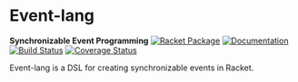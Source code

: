 # Event-lang
**Synchronizable Event Programming**
[![Racket Package](https://img.shields.io/badge/raco%20pkg-event--lang-red.svg)](https://pkgd.racket-lang.org/pkgn/package/event-lang)
[![Documentation](https://img.shields.io/badge/read-docs-blue.svg)](http://docs.racket-lang.org/event-lang/)
[![Build Status](https://travis-ci.org/dedbox/racket-event-lang.svg?branch=master)](https://travis-ci.org/dedbox/racket-event-lang)
[![Coverage Status](https://coveralls.io/repos/github/dedbox/racket-event-lang/badge.svg?branch=master)](https://coveralls.io/github/dedbox/racket-event-lang?branch=master)

Event-lang is a DSL for creating synchronizable events in Racket.

